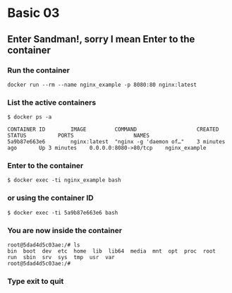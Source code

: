 # Basic 03


## Enter Sandman!, sorry I mean Enter to the container

### Run the container
```
docker run --rm --name nginx_example -p 8080:80 nginx:latest
```

### List the active containers

``` 
$ docker ps -a 

CONTAINER ID        IMAGE         COMMAND                   CREATED             STATUS          PORTS                   NAMES
5a9b87e663e6        nginx:latest  "nginx -g 'daemon of…"    3 minutes ago       Up 3 minutes    0.0.0.0:8080->80/tcp    nginx_example
```

### Enter to the container

```
$ docker exec -ti nginx_example bash
```
### or using the container ID
```
$ docker exec -ti 5a9b87e663e6 bash
```

### You are now inside the container
```
root@5dad4d5c03ae:/# ls
bin  boot  dev	etc  home  lib	lib64  media  mnt  opt	proc  root  run  sbin  srv  sys  tmp  usr  var
root@5dad4d5c03ae:/#
```
### Type exit to quit

